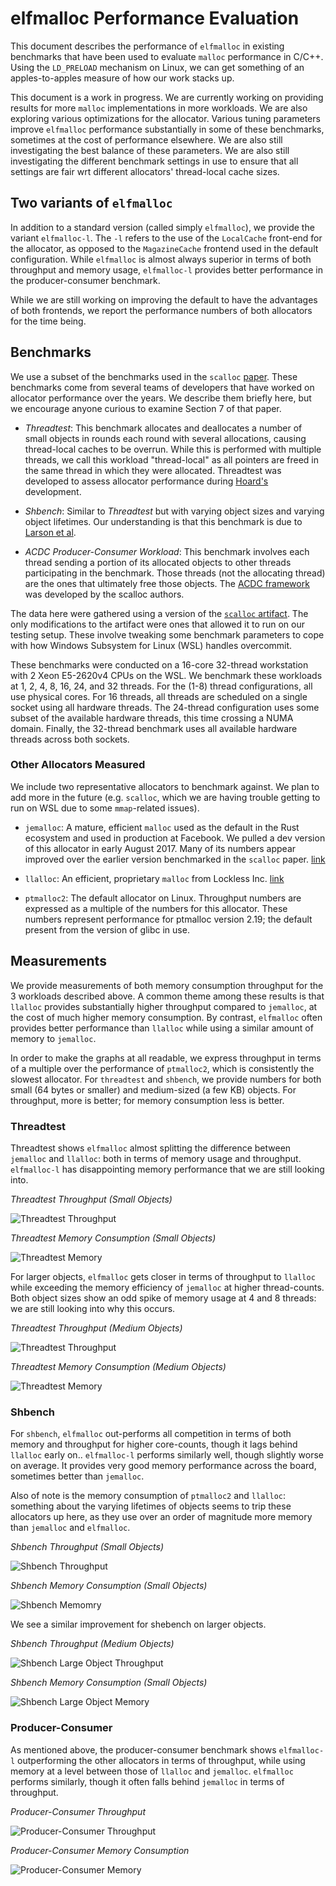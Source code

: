 <!-- Copyright 2017 the authors. See the 'Copyright and license' section of the README.md file at the top-level directory of this repository.

Licensed under the Apache License, Version 2.0 (the LICENSE file). This file may not be copied, modified, or distributed except according to those terms. -->

# elfmalloc Performance Evaluation

This document describes the performance of `elfmalloc` in existing benchmarks
that have been used to evaluate `malloc` performance in C/C++. Using the
`LD_PRELOAD` mechanism on Linux, we can get something of an apples-to-apples
measure of how our work stacks up.

This document is a work in progress. We are currently working on providing
results for more `malloc` implementations in more workloads. We are also
exploring various optimizations for the allocator. Various tuning parameters
improve `elfmalloc` performance substantially in some of these benchmarks,
sometimes at the cost of performance elsewhere. We are also still investigating
the best balance of these parameters. We are also still investigating the
different benchmark settings in use to ensure that all settings are fair wrt
different allocators' thread-local cache sizes.

## Two variants of `elfmalloc`

In addition to a standard version (called simply `elfmalloc`), we provide the
variant `elfmalloc-l`. The `-l` refers to the use of the `LocalCache` front-end
for the allocator, as opposed to the `MagazineCache` frontend used in the
default configuration. While `elfmalloc` is almost always superior in terms of
both throughput and memory usage, `elfmalloc-l` provides better performance in
the producer-consumer benchmark.

While we are still working on improving the default to have the advantages of
both frontends, we report the performance numbers of both allocators for the
time being.

## Benchmarks

We use a subset of the benchmarks used in the `scalloc`
[paper](https://arxiv.org/pdf/1503.09006.pdf). These benchmarks
come from several teams of developers that have worked on allocator
performance over the years. We describe them briefly here, but we
encourage anyone curious to examine Section 7 of that paper.

  * *Threadtest*: This benchmark allocates and deallocates a number of
    small objects in rounds each round with several allocations, causing
    thread-local caches to be overrun. While this is performed with
    multiple threads, we call this workload "thread-local" as all pointers
    are freed in the same thread in which they were
    allocated. Threadtest was developed to assess allocator performance
    during [Hoard's](http://www.cs.utexas.edu/users/mckinley/papers/asplos-2000.pdf)
    development.

  * *Shbench*: Similar to *Threadtest* but with varying object sizes and
    varying object lifetimes. Our understanding is that this benchmark is due to
    [Larson et al](https://pdfs.semanticscholar.org/e41a/d0406628edf82712d16cf4c6d7e486f26f9f.pdf).

  * *ACDC Producer-Consumer Workload*: This benchmark involves each
    thread sending a portion of its allocated objects to other threads
    participating in the benchmark. Those threads (not the allocating
    thread) are the ones that ultimately free those objects. The [ACDC
    framework](https://github.com/cksystemsgroup/ACDC) was developed by
    the scalloc authors.

The data here were gathered using a version of the [`scalloc`
artifact](https://github.com/cksystemsgroup/scalloc-artifact).  The only
modifications to the artifact were ones that allowed it to run on our testing
setup. These involve tweaking some benchmark parameters to cope with how
Windows Subsystem for Linux (WSL) handles overcommit.

These benchmarks were conducted on a 16-core 32-thread workstation with
2 Xeon E5-2620v4 CPUs on the WSL. We benchmark these workloads at 1,
2, 4, 8, 16, 24, and 32 threads. For the (1-8) thread configurations,
all use physical cores. For 16 threads, all threads are scheduled on a
single socket using all hardware threads. The 24-thread configuration
uses some subset of the available hardware threads, this time crossing
a NUMA domain.  Finally, the 32-thread benchmark uses all available
hardware threads across both sockets.

### Other Allocators Measured

We include two representative allocators to benchmark against. We plan
to add more in the future (e.g. `scalloc`, which we are having trouble
getting to run on WSL due to some `mmap`-related issues).

  * `jemalloc`: A mature, efficient `malloc` used as the default in the
    Rust ecosystem and used in production at Facebook. We pulled a dev
    version of this allocator in early August 2017. Many of its numbers
    appear improved over the earlier version benchmarked in the `scalloc`
    paper. [link](https://github.com/jemalloc/jemalloc)

  * `llalloc`: An efficient, proprietary `malloc` from Lockless Inc.
    [link](https://locklessinc.com/)

  * `ptmalloc2`: The default allocator on Linux. Throughput numbers are
    expressed as a multiple of the numbers for this allocator. These
    numbers represent performance for ptmalloc version 2.19; the default
    present from the version of glibc in use.

## Measurements

We provide measurements of both memory consumption throughput for the 3
workloads described above. A common theme among these results is that `llalloc`
provides substantially higher throughput compared to `jemalloc`, at the cost of
much higher memory consumption. By contrast, `elfmalloc` often provides better
performance than `llalloc` while using a similar amount of memory to `jemalloc`.

In order to make the graphs at all readable, we express throughput in terms of a
multiple over the performance of `ptmalloc2`, which is consistently the slowest
allocator. For `threadtest` and `shbench`, we provide numbers for both small (64
bytes or smaller) and medium-sized (a few KB) objects. For throughput, more is
better; for memory consumption less is better.

### Threadtest

Threadtest shows `elfmalloc` almost splitting the difference between `jemalloc`
and `llalloc`: both in terms of memory usage and throughput. `elfmalloc-l` has
disappointing memory performance that we are still looking into.

*Threadtest Throughput (Small Objects)*

![Threadtest Throughput](elfmalloc-data/threadtest-small-tp.png?raw=true)

*Threadtest Memory Consumption (Small Objects)*

![Threadtest Memory](elfmalloc-data/threadtest-small-mem.png?raw=true)

For larger objects, `elfmalloc` gets closer in terms of throughput to `llalloc`
while exceeding the memory efficiency of `jemalloc` at higher thread-counts.
Both object sizes show an odd spike of memory usage at 4 and 8 threads: we are
still looking into why this occurs.

*Threadtest Throughput (Medium Objects)*

![Threadtest Throughput](elfmalloc-data/threadtest-large-tp.png?raw=true)

*Threadtest Memory Consumption (Medium Objects)*

![Threadtest Memory](elfmalloc-data/threadtest-large-mem.png?raw=true)

### Shbench

For `shbench`, `elfmalloc` out-performs all competition in terms of both memory
and throughput for higher core-counts, though it lags behind `llalloc` early
on.. `elfmalloc-l` performs similarly well, though slightly worse on average.
It provides very good memory performance across the board, sometimes better
than `jemalloc`.

Also of note is the memory consumption of `ptmalloc2` and `llalloc`: something
about the varying lifetimes of objects seems to trip these allocators up here,
as they use over an order of magnitude more memory than `jemalloc` and
`elfmalloc`.

*Shbench Throughput (Small Objects)*

![Shbench Throughput](elfmalloc-data/shbench-small-tp.png?raw=true)

*Shbench Memory Consumption (Small Objects)*

![Shbench Memomry](elfmalloc-data/shbench-small-mem.png?raw=true)

We see a similar improvement for shebench on larger objects.

*Shbench Throughput (Medium Objects)*

![Shbench Large Object Throughput](elfmalloc-data/shbench-large-tp.png?raw=true)

*Shbench Memory Consumption (Small Objects)*

![Shbench Large Object Memory](elfmalloc-data/shbench-large-mem.png?raw=true)

### Producer-Consumer

As mentioned above, the producer-consumer benchmark shows `elfmalloc-l`
outperforming the other allocators in terms of throughput, while using memory
at a level between those of `llalloc` and `jemalloc`. `elfmalloc` performs
similarly, though it often falls behind `jemalloc` in terms of throughput.

*Producer-Consumer Throughput*

![Producer-Consumer Throughput](elfmalloc-data/prod-cons-tp.png?raw=true)

*Producer-Consumer Memory Consumption*

![Producer-Consumer Memory](elfmalloc-data/prod-cons-mem.png?raw=true)
